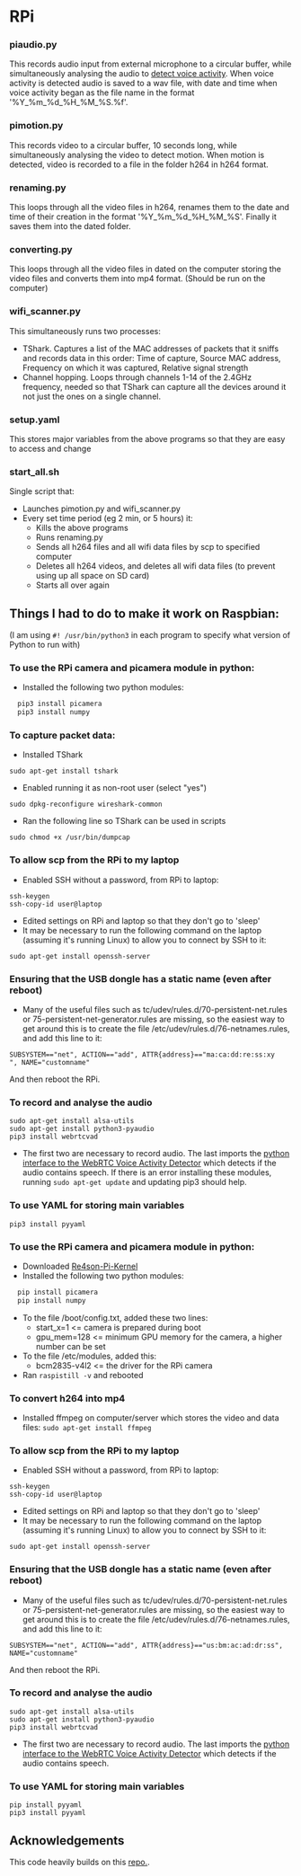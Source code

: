 # RPi

### piaudio.py
This records audio input from external microphone to a circular buffer, while simultaneously analysing the audio to [detect voice activity](https://github.com/wiseman/py-webrtcvad). When voice activity is detected audio is saved to a wav file, with date and time when voice activity began as the file name in the format '%Y_%m_%d_%H_%M_%S.%f'.

### pimotion.py
This records video to a circular buffer, 10 seconds long, while simultaneously analysing the video to detect motion. When motion is detected, video is recorded to a file in the folder h264 in h264 format.

### renaming.py
This loops through all the video files in h264, renames them to the date and time of their creation in the format '%Y_%m_%d_%H_%M_%S'. Finally it saves them into the dated folder.

### converting.py
This loops through all the video files in dated on the computer storing the video files and converts them into mp4 format. (Should be run on the computer)

### wifi_scanner.py
This simultaneously runs two processes:
- TShark. Captures a list of the MAC addresses of packets that it sniffs and records data in this order:
  Time of capture, Source MAC address, Frequency on which it was captured, Relative signal strength
- Channel hopping. Loops through channels 1-14 of the 2.4GHz frequency, needed so that TShark can capture all the devices around it not just the ones on a single channel.

### setup.yaml
This stores major variables from the above programs so that they are easy to access and change

### start_all.sh
Single script that:
- Launches pimotion.py and wifi_scanner.py
- Every set time period (eg 2 min, or 5 hours) it:
  - Kills the above programs
  - Runs renaming.py
  - Sends all h264 files and all wifi data files by scp to specified computer
  - Deletes all h264 videos, and deletes all wifi data files (to prevent using up all space on SD card)
  - Starts all over again
## Things I had to do to make it work on Raspbian:
(I am using ```#! /usr/bin/python3``` in each program to specify what version of Python to run with)
### To use the RPi camera and picamera module in python:
- Installed the following two python modules:
```python
  pip3 install picamera
  pip3 install numpy
 ```
 ### To capture packet data:
 - Installed TShark
 ```
 sudo apt-get install tshark
 ```
 - Enabled running it as non-root user (select "yes")
 ```
 sudo dpkg-reconfigure wireshark-common
 ```
 - Ran the following line so TShark can be used in scripts
```
sudo chmod +x /usr/bin/dumpcap
```

### To allow scp from the RPi to my laptop
- Enabled SSH without a password, from RPi to laptop:
```
ssh-keygen
ssh-copy-id user@laptop
```
- Edited settings on RPi and laptop so that they don't go to 'sleep'
- It may be necessary to run the following command on the laptop (assuming it's running Linux) to allow you to connect by SSH to it:
```
sudo apt-get install openssh-server
```

### Ensuring that the USB dongle has a static name (even after reboot)
- Many of the useful files such as tc/udev/rules.d/70-persistent-net.rules or 75-persistent-net-generator.rules are missing, so the easiest way to get around this is to create the file /etc/udev/rules.d/76-netnames.rules, and add this line to it:
```
SUBSYSTEM=="net", ACTION=="add", ATTR{address}=="ma:ca:dd:re:ss:xy
", NAME="customname"
```
And then reboot the RPi.
### To record and analyse the audio
```
sudo apt-get install alsa-utils
sudo apt-get install python3-pyaudio
pip3 install webrtcvad
```
- The first two are necessary to record audio. The last imports the [python interface to the WebRTC Voice Activity Detector](https://github.com/wiseman/py-webrtcvad) which detects if the audio contains speech. If there is an error installing these modules, running ```sudo apt-get update``` and updating pip3 should help.

### To use YAML for storing main variables
```
pip3 install pyyaml
```

### To use the RPi camera and picamera module in python:
- Downloaded [Re4son-Pi-Kernel](https://re4son-kernel.com/re4son-pi-kernel/)
- Installed the following two python modules:
```python
  pip install picamera
  pip install numpy
```
- To the file /boot/config.txt, added these two lines:
  - start_x=1 <= camera is prepared during boot
  - gpu_mem=128 <= minimum GPU memory for the camera, a higher number can be set
- To the file /etc/modules, added this:
  - bcm2835-v4l2 <= the driver for the RPi camera
- Ran ```raspistill -v``` and rebooted

### To convert h264 into mp4
- Installed ffmpeg on computer/server which stores the video and data files:
```sudo apt-get install ffmpeg```

### To allow scp from the RPi to my laptop
- Enabled SSH without a password, from RPi to laptop:
```
ssh-keygen
ssh-copy-id user@laptop
```
- Edited settings on RPi and laptop so that they don't go to 'sleep'
- It may be necessary to run the following command on the laptop (assuming it's running Linux) to allow you to connect by SSH to it:
```
sudo apt-get install openssh-server
```

### Ensuring that the USB dongle has a static name (even after reboot)
- Many of the useful files such as tc/udev/rules.d/70-persistent-net.rules or 75-persistent-net-generator.rules are missing, so the easiest way to get around this is to create the file /etc/udev/rules.d/76-netnames.rules, and add this line to it:
```
SUBSYSTEM=="net", ACTION=="add", ATTR{address}=="us:bm:ac:ad:dr:ss", NAME="customname"
```
And then reboot the RPi.

### To record and analyse the audio
```
sudo apt-get install alsa-utils
sudo apt-get install python3-pyaudio
pip3 install webrtcvad
```
- The first two are necessary to record audio. The last imports the [python interface to the WebRTC Voice Activity Detector](https://github.com/wiseman/py-webrtcvad) which detects if the audio contains speech.

### To use YAML for storing main variables
```
pip install pyyaml
pip3 install pyyaml
```

## Acknowledgements
This code heavily builds on this [repo.](https://github.com/e-shere/RPi).
